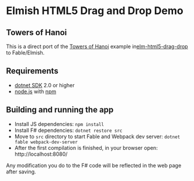 # Elmish HTML5 Drag and Drop Demo
## Towers of Hanoi

This is a direct port of the [Towers of Hanoi](https://en.wikipedia.org/wiki/Tower_of_Hanoi) example in[elm-html5-drag-drop](https://github.com/wintvelt/elm-html5-drag-drop) to Fable/Elmish.


## Requirements

* [dotnet SDK](https://www.microsoft.com/net/download/core) 2.0 or higher
* [node.js](https://nodejs.org) with [npm](https://www.npmjs.com/)

## Building and running the app

* Install JS dependencies: `npm install`
* Install F# dependencies: `dotnet restore src`
* Move to `src` directory to start Fable and Webpack dev server: `dotnet fable webpack-dev-server`
* After the first compilation is finished, in your browser open: http://localhost:8080/

Any modification you do to the F# code will be reflected in the web page after saving.


